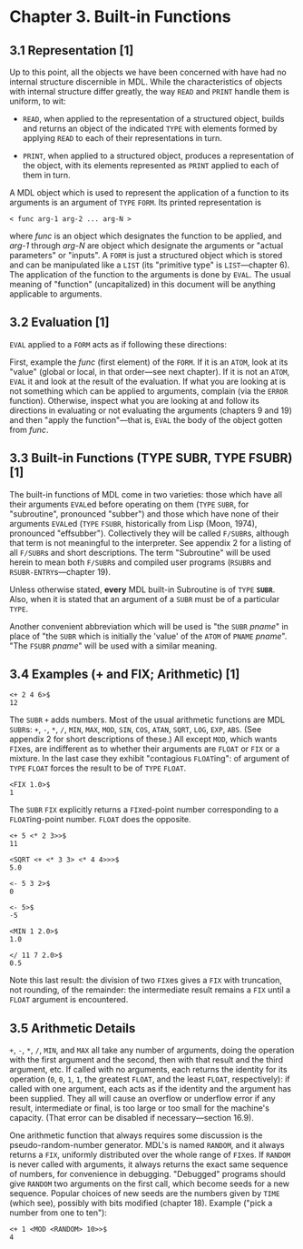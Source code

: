 # Chapter 3. Built-in Functions

## 3.1 Representation [1]

Up to this point, all the objects we have been concerned with have had no internal structure discernible in MDL. While the characteristics of objects with internal structure differ greatly, the way `READ` and `PRINT` handle them is uniform, to wit:

* `READ`, when applied to the representation of a structured object, builds and returns an object of the indicated `TYPE` with elements formed by applying `READ` to each of their representations in turn.

* `PRINT`, when applied to a structured object, produces a representation of the object, with its elements represented as `PRINT` applied to each of them in turn.

A MDL object which is used to represent the application of a function to its arguments is an argument of `TYPE` `FORM`. Its printed representation is

```no-highlight
< func arg-1 arg-2 ... arg-N >
```

where *func* is an object which designates the function to be applied, and *arg-1* through *arg-N* are object which designate the arguments or "actual parameters" or "inputs". A `FORM` is just a structured object which is stored and can be manipulated like a `LIST` (its "primitive type" is `LIST`—chapter 6). The application of the function to the arguments is done by `EVAL`. The usual meaning of "function" (uncapitalized) in this document will be anything applicable to arguments.

## 3.2 Evaluation [1]

`EVAL` applied to a `FORM` acts as if following these directions:

First, example the *func* (first element) of the `FORM`. If it is an `ATOM`, look at its "value" (global or local, in that order—see next chapter). If it is not an `ATOM`, `EVAL` it and look at the result of the evaluation. If what you are looking at is not something which can be applied to arguments, complain (via the `ERROR` function). Otherwise, inspect what you are looking at and follow its directions in evaluating or not evaluating the arguments (chapters 9 and 19) and then "apply the function"—that is, `EVAL` the body of the object gotten from *func*.

## 3.3 Built-in Functions (TYPE SUBR, TYPE FSUBR) [1]

The built-in functions of MDL come in two varieties: those which have all their arguments `EVAL`ed before operating on them (`TYPE` `SUBR`, for "subroutine", pronounced "subber") and those which have none of their arguments `EVAL`ed (`TYPE` `FSUBR`, historically from Lisp (Moon, 1974), pronounced "effsubber"). Collectively they will be called `F/SUBR`s, although that term is not meaningful to the interpreter. See appendix 2 for a listing of all `F/SUBR`s and short descriptions. The term "Subroutine" will be used herein to mean both `F/SUBR`s and compiled user programs (`RSUBR`s and `RSUBR-ENTRY`s—chapter 19).

Unless otherwise stated, **every** MDL built-in Subroutine is of `TYPE` **`SUBR`**. Also, when it is stated that an argument of a `SUBR` must be of a particular `TYPE`.

Another convenient abbreviation which will be used is "the `SUBR` *pname*" in place of "the `SUBR` which is initially the 'value' of the `ATOM` of `PNAME` *pname*". "The `FSUBR` *pname*" will be used with a similar meaning.

## 3.4 Examples (+ and FIX; Arithmetic) [1]

```no-highlight
<+ 2 4 6>$
12
```

The `SUBR` `+` adds numbers. Most of the usual arithmetic functions are MDL `SUBR`s: `+`, `-`, `*`, `/`, `MIN`, `MAX`, `MOD`, `SIN`, `COS`, `ATAN`, `SQRT`, `LOG`, `EXP`, `ABS`. (See appendix 2 for short descriptions of these.) All except `MOD`, which wants `FIX`es, are indifferent as to whether their arguments are `FLOAT` or `FIX` or a mixture. In the last case they exhibit "contagious `FLOAT`ing": of argument of `TYPE` `FLOAT` forces the result to be of `TYPE` `FLOAT`.

```no-highlight
<FIX 1.0>$
1
```

The `SUBR` `FIX` explicitly returns a `FIX`ed-point number corresponding to a `FLOAT`ing-point number. `FLOAT` does the opposite.

```no-highlight
<+ 5 <* 2 3>>$
11

<SQRT <+ <* 3 3> <* 4 4>>>$
5.0

<- 5 3 2>$
0

<- 5>$
-5

<MIN 1 2.0>$
1.0

</ 11 7 2.0>$
0.5
```

Note this last result: the division of two `FIX`es gives a `FIX` with truncation, not rounding, of the remainder: the intermediate result remains a `FIX` until a `FLOAT` argument is encountered.

## 3.5 Arithmetic Details

`+`, `-`, `*`, `/`, `MIN`, and `MAX` all take any number of arguments, doing the operation with the first argument and the second, then with  that result and the third argument, etc. If called with no arguments, each returns the identity for its operation (`0`, `0`, `1`, `1`, the greatest `FLOAT`, and the least `FLOAT`, respectively): if called with one argument, each acts as if the identity and the argument has been supplied. They all will cause an overflow or underflow error if any result, intermediate or final, is too large or too small for the machine's capacity. (That error can be disabled if necessary—section 16.9).

One arithmetic function that always requires some discussion is the pseudo-random-number generator. MDL's is named `RANDOM`, and it always returns a `FIX`, uniformly distributed over the whole range of `FIX`es. If `RANDOM` is never called with arguments, it always returns the exact same sequence of numbers, for convenience in debugging. "Debugged" programs should give `RANDOM` two arguments on the first call, which become seeds for a new sequence. Popular choices of new seeds are the numbers given by `TIME` (which see), possibly with bits modified (chapter 18). Example ("pick a number from one to ten"):

```no-highlight
<+ 1 <MOD <RANDOM> 10>>$
4
```
